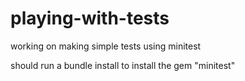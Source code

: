 # playing-with-tests

working on making simple tests using minitest

should run a bundle install to install the gem "minitest"
